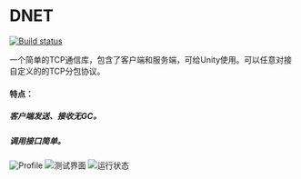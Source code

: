 # DNET
[![Build status](https://dev.azure.com/daixian/Pipeline/_apis/build/status/Pipeline%20-%20DNET)](https://dev.azure.com/daixian/Pipeline/_build/latest?definitionId=5)

一个简单的TCP通信库，包含了客户端和服务端，可给Unity使用。可以任意对接自定义的的TCP分包协议。

#### 特点：
##### 客户端发送、接收无GC。
##### 调用接口简单。
<img src="http://mr.xuexuesoft.com:8010/wiki/DNET/QQ2018050900155.jpg" alt="Profile"> 
<img src="http://mr.xuexuesoft.com:8010/wiki/DNET/QQ2018050900171.jpg" alt="测试界面"> 
<img src="http://mr.xuexuesoft.com:8010/wiki/DNET/QQ2018050900314.jpg" alt="运行状态"> 
 
